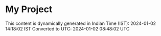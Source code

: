 # My Project

This content is dynamically generated in Indian Time (IST): 2024-01-02 14:18:02 IST
Converted to UTC: 2024-01-02 08:48:02 UTC
